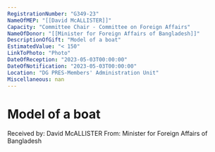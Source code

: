 ```yaml
---
RegistrationNumber: "G349-23"
NameOfMEP: "[[David McALLISTER]]"
Capacity: "Committee Chair - Committee on Foreign Affairs"
NameOfDonor: "[[Minister for Foreign Affairs of Bangladesh]]"
DescriptionOfGift: "Model of a boat"
EstimatedValue: "< 150"
LinkToPhoto: "Photo"
DateOfReception: "2023-05-03T00:00:00"
DateOfNotification: "2023-05-03T00:00:00"
Location: "DG PRES-Members' Administration Unit"
Miscellaneous: nan
---
```


# Model of a boat

Received by: David McALLISTER
From: Minister for Foreign Affairs of Bangladesh
